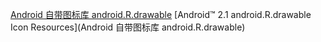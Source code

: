 
[Android 自带图标库 android.R.drawable](http://www.bubuko.com/infodetail-344018.html)
[Android™ 2.1 android.R.drawable Icon Resources](Android 自带图标库 android.R.drawable)